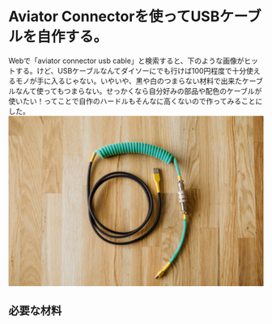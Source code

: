 # Aviator Connectorを使ってUSBケーブルを自作する。

Webで「aviator connector usb cable」と検索すると、下のような画像がヒットする。けど、USBケーブルなんてダイソーにでも行けば100円程度で十分使えるモノが手に入るじゃない。いやいや、黒や白のつまらない材料で出来たケーブルなんて使ってもつまらない。せっかくなら自分好みの部品や配色のケーブルが使いたい！ってことで自作のハードルもそんなに高くないので作ってみることにした。
![aviator connector](https://github.com/OKADA1919/memo/blob/images/2020-08-26%20223421.png?raw=true)

## 必要な材料
